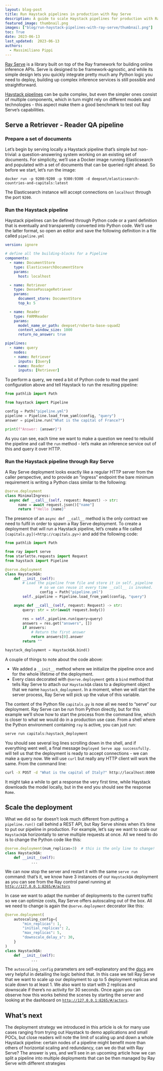```yaml
---
layout: blog-post
title: Run Haystack pipelines in production with Ray Serve
description: A guide to scale Haystack pipelines for production with Ray Serve
featured_image: thumbnail.png
images: ["blog/run-haystack-pipelines-with-ray-serve/thumbnail.png"]
toc: True
date: 2023-06-13
last_updated:  2023-06-13
authors:
  - Massimiliano Pippi
---
```


[Ray Serve](https://docs.ray.io/en/latest/serve/index.html) is a library built on top of the Ray framework for building online inference APIs. Serve is designed to be framework-agnostic, and while its simple design lets you quickly integrate pretty much any Python logic you need to deploy, building up complex inference services is still possible and straightforward.

[Haystack pipelines](https://docs.haystack.deepset.ai/docs/pipelines) can be quite complex, but even the simpler ones consist of multiple components, which in turn might rely on different models and technologies - this aspect make them a good benchmark to test out Ray Serve’s capabilities.

## Serve a Retriever - Reader QA pipeline

### Prepare a set of documents

Let’s begin by serving locally a Haystack pipeline that’s simple but non-trivial: a question-answering system working on an existing set of documents. For simplicity, we’ll use a Docker image running Elasticsearch and populated with a set of documents that can be queried right ahead. So before we start, let’s run the image:

```docker
docker run -p 9200:9200 -p 9300:9300 -d deepset/elasticsearch-countries-and-capitals:latest

```

The Elasticsearch instance will accept connections on `localhost` through the port `9200`.

### Run the Haystack pipeline

Haystack pipelines can be defined through Python code or a yaml definition that is eventually and transparently converted into Python code. We’ll use the latter format, so open an editor and save the following definition in a file called `pipeline.yml`

```yaml
version: ignore

# define all the building-blocks for a Pipeline
components:    
  - name: DocumentStore
    type: ElasticsearchDocumentStore
    params:
      host: localhost

  - name: Retriever
    type: DensePassageRetriever
    params:
      document_store: DocumentStore
      top_k: 5

  - name: Reader
    type: FARMReader
    params:
      model_name_or_path: deepset/roberta-base-squad2
      context_window_size: 1000
      return_no_answer: true

pipelines:
  - name: query
    nodes:
    - name: Retriever
      inputs: [Query]
    - name: Reader
      inputs: [Retriever]

```

To perform a query, we need a bit of Python code to read the yaml configuration above and tell Haystack to run the resulting pipeline:

```python
from pathlib import Path

from haystack import Pipeline

config = Path("pipeline.yml")
pipeline = Pipeline.load_from_yaml(config, "query")
answer = pipeline.run("What is the capital of France?")

print(f"Answer: {answer}")

```

As you can see, each time we want to make a question we need to rebuild the pipeline and call the `run` method - let’s make an inference service out of this and query it over HTTP.

### Run the Haystack pipeline through Ray Serve

A Ray Serve deployment looks exactly like a regular HTTP server from the caller perspective, and to provide an “ingress” endpoint the bare minimum requirement is writing a Python class similar to the following:

```python
@serve.deployment
class MinimalIngress:
  async def __call__(self, request: Request) -> str:
      name = await request.json()["name"]
      return f"Hello {name}"

```

The presence of an `async def __call__` method is the only contract we need to fulfil in order to spawn a Ray Serve deployment. To create a deployment that will run a Haystack pipeline, let’s create a file called `[capitals.py](<http://capitals.py>)` and add the following code:

```python
from pathlib import Path

from ray import serve
from starlette.requests import Request
from haystack import Pipeline

@serve.deployment
class HaystackQA:
    def __init__(self):
        # Load the pipeline from file and store it in self._pipeline
				# so we can reuse it every time __call__ is invoked.
				config = Path("pipeline.yml")
        self._pipeline = Pipeline.load_from_yaml(config, "query")

    async def __call__(self, request: Request) -> str:
        query: str = str(await request.body())

        res = self._pipeline.run(query=query)
        answers = res.get("answers", [])
        if answers:
            # Return the first answer
            return answers[0].answer
        return ""

haystack_deployment = HaystackQA.bind()

```

A couple of things to note about the code above:

-   We added a `__init__` method where we initialize the pipeline once and for the whole lifetime of the deployment.
-   Every class decorated with `@serve.deployment` gets a `bind` method that tells Ray Serve to attach our `HaystackQA` class to a deployment object that we name `haystack_deployment`. In a moment, when we will start the server process, Ray Serve will pick up the value of this variable.

The content of the Python file `capitals.py` is now all we need to “serve” our deployment. Ray Serve can be run from Python directly, but for this example we’ll show how to start the process from the command line, which is closer to what we would do in a production use case. From a shell where the Python environment containing `ray` is active, you can just run:

```bash
serve run capitals:haystack_deployment

```

You should see several log lines scrolling down in the shell, and if everything went well, a final message `Deployed Serve app successfully.` will tell us that the deployment is ready to accept connections - we can make a query now. We will use `curl` but really any HTTP client will work the same. From the command line:

```bash
curl -X POST -d "What is the capital of Italy?" http://localhost:8000 

```

It might take a while to get a response the very first time, while Haystack downloads the model locally, but in the end you should see the response `Rome`.

## Scale the deployment

What we did so far doesn’t look much different from putting a `pipeline.run()` call behind a REST API, but Ray Serve shines when it’s time to put our pipeline in production. For example, let’s say we want to scale our `HaystackQA` horizontally to serve multiple requests at once. All we need to do is to change the Python code like this:

```python
@serve.deployment(num_replicas=3)  # this is the only line to change!
class HaystackQA:
    def __init__(self):
			...

```

We can now stop the server and restart it with the same `serve run` command: that’s it, we know have 3 instances of our `HaystackQA` deployment as you can see from the Ray control panel running at [`http://127.0.0.1:8265/#/actors`](http://127.0.0.1:8265/#/actors)

In case we want to adapt the number of deployments to the current traffic so we can optimize costs, Ray Serve offers autoscaling out of the box. All we need to change is again the `@serve.deployment` decorator like this:

```python
@serve.deployment(
    autoscaling_config={
        "min_replicas": 1,
        "initial_replicas": 2,
        "max_replicas": 5,
        "downscale_delay_s": 30,
    }
)
class HaystackQA:
    def __init__(self):
			...

```

The `autoscaling_config` parameters are self-explanatory and the [docs](https://docs.ray.io/en/latest/serve/scaling-and-resource-allocation.html#autoscaling-config-parameters) are very helpful in detailing the logic behind that. In this case we tell Ray Serve that we want to scale up our deployment to up to 5 deployment replicas and scale down to at least 1. We also want to start with 2 replicas and downscale if there’s no activity for 30 seconds. Once again you can observe how this works behind the scenes by starting the server and looking at the dashboard on [`http://127.0.0.1:8265/#/actors`](http://127.0.0.1:8265/#/actors).

## What’s next

The deployment strategy we introduced in this article is ok for many use cases ranging from trying out Haystack to demo applications and small POCs, but close readers will note the limit of scaling up and down a whole Haystack pipeline: certain nodes of a pipeline might benefit more than others of horizontal scaling and redundancy, can we do that with Ray Serve? The answer is yes, and we’ll see in an upcoming article how we can split a pipeline into multiple deployments that can be then managed by Ray Serve with different strategies